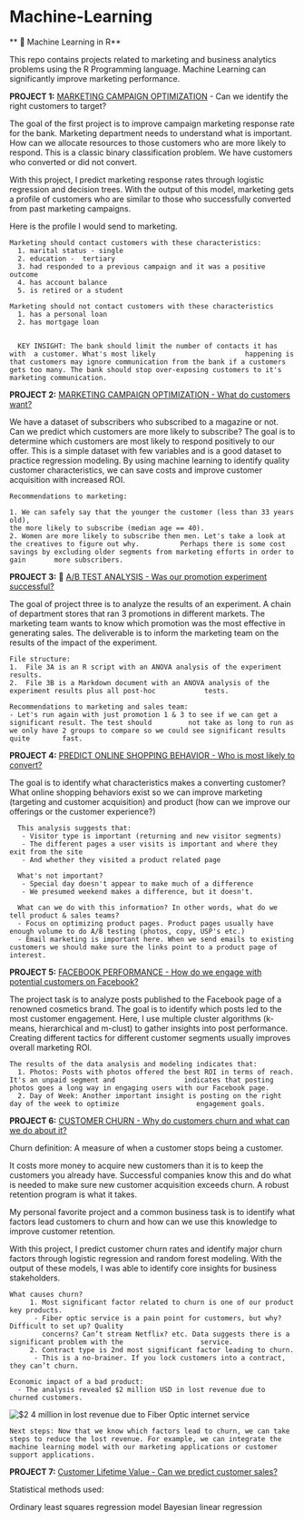 # Machine-Learning

** :dart: Machine Learning in R**


This repo contains projects related to marketing and business analytics problems using the R Programming language. Machine Learning can significantly improve marketing performance.

**PROJECT 1:** [MARKETING CAMPAIGN OPTIMIZATION](https://github.com/bonheurgirl/Machine-Learning-R/blob/master/1.Predict%20Bank%20Mktg%20Campaign%20Response-Logistic%20Regression%20%26%20Decision%20Tree%20Models.R) - Can we identify the right customers to target?

The goal of the first project is to improve campaign marketing response rate for the bank. Marketing department needs to understand what is important. How can we allocate resources to those customers who are more likely to respond. This is a classic binary classification problem. We have customers who converted or did not convert. 

With this project, I predict marketing response rates through logistic regression and decision trees. With the output of this model, marketing gets a profile of customers who are similar to those who successfully converted from past marketing campaigns.

Here is the profile I would send to marketing.

    Marketing should contact customers with these characteristics:
      1. marital status - single
      2. education -  tertiary
      3. had responded to a previous campaign and it was a positive outcome
      4. has account balance
      5. is retired or a student

    Marketing should not contact customers with these characteristics
      1. has a personal loan
      2. has mortgage loan
      
      
      KEY INSIGHT: The bank should limit the number of contacts it has with  a customer. What's most likely                      happening is that customers may ignore communication from the bank if a customers gets too many. The bank should stop over-exposing customers to it's marketing communication.


**PROJECT 2:** [MARKETING CAMPAIGN OPTIMIZATION - What do customers want?](https://github.com/bonheurgirl/Machine-Learning-R/blob/master/2.Predict%20Magazine%20Subscription%20Behavior%20-%20Logistic%20Regression.R)

We have a dataset of subscribers who subscribed to a magazine or not. Can we predict which customers are more likely to subscribe? The goal is to determine which customers are most likely to respond positively to our offer. This is a simple dataset with few variables and is a good dataset to practice regression modeling. By using machine learning to identify quality customer characteristics, we can save costs and improve customer acquisition with increased ROI.

    Recommendations to marketing:
    
    1. We can safely say that the younger the customer (less than 33 years old),
    the more likely to subscribe (median age == 40).
    2. Women are more likely to subscribe then men. Let's take a look at the creatives to figure out why.          Perhaps there is some cost savings by excluding older segments from marketing efforts in order to gain       more subscribers.


**PROJECT 3:** :test_tube: [A/B TEST ANALYSIS - Was our promotion experiment successful?](https://github.com/bonheurgirl/Machine-Learning-R/blob/master/3B.IBM%20Watson%20Marketing%20AB%20Test%20Results%20Evaluation%20-%20ANOVA%20and%20post-hoc%20tests.Rmd)

The goal of project three is to analyze the results of an experiment. A chain of department stores that ran 3 promotions in different markets. The marketing team wants to know which promotion was the most effective in generating sales. The deliverable is to inform the marketing team on the results of the impact of the experiment.

    File structure:
    1.  File 3A is an R script with an ANOVA analysis of the experiment results.
    2.  File 3B is a Markdown document with an ANOVA analysis of the experiment results plus all post-hoc            tests.
    
    Recommendations to marketing and sales team: 
    - Let's run again with just promotion 1 & 3 to see if we can get a significant result. The test should         not take as long to run as we only have 2 groups to compare so we could see significant results quite        fast.


**PROJECT 4:** [PREDICT ONLINE SHOPPING BEHAVIOR - Who is most likely to convert?](https://github.com/bonheurgirl/Machine-Learning-R/blob/master/4.Predict%20Online%20Shoppers%20Intent%20-%20Logistic%20Regression.R)

The goal is to identify what characteristics makes a converting customer? What online shopping behaviors exist so we can improve marketing (targeting and customer acquisition) and product (how can we improve our offerings or the customer experience?)

      This analysis suggests that:
       - Visitor type is important (returning and new visitor segments)
       - The different pages a user visits is important and where they exit from the site
       - And whether they visited a product related page

      What's not important?
       - Special day doesn't appear to make much of a difference
       - We presumed weekend makes a difference, but it doesn't.

      What can we do with this information? In other words, what do we tell product & sales teams?
      - Focus on optimizing product pages. Product pages usually have enough volume to do A/B testing (photos, copy, USP's etc.)
      - Email marketing is important here. When we send emails to existing customers we should make sure the links point to a product page of interest.

**PROJECT 5:** [FACEBOOK PERFORMANCE - How do we engage with potential customers on Facebook?](https://github.com/bonheurgirl/Machine-Learning-R/blob/master/5.Facebook%20Performance%20-%20Clustering.R)

The project task is to analyze posts published to the Facebook page of a renowned cosmetics brand. The goal is to identify which posts led to the most customer engagement. Here, I use multiple cluster algorithms (k-means,
hierarchical and m-clust) to gather insights into post performance. Creating different tactics for different customer segments usually improves overall marketing ROI.

    The results of the data analysis and modeling indicates that:
      1. Photos: Posts with photos offered the best ROI in terms of reach. It's an unpaid segment and                 indicates that posting photos goes a long way in engaging users with our Facebook page.
      2. Day of Week: Another important insight is posting on the right day of the week to optimize                   engagement goals.


**PROJECT 6:** [CUSTOMER CHURN - Why do customers churn and what can we do about it?](https://github.com/bonheurgirl/Machine-Learning-R/blob/master/6.Customer%20Churn%20Analysis%20-%20Logistic%20Regression%20%26%20Random%20Forest%20Models.Rmd)

Churn definition: A measure of when a customer stops being a customer.

It costs more money to acquire new customers than it is to keep the customers you already have. Successful companies know this and do what is needed to make sure new customer acquisition exceeds churn. A robust retention program is what it takes.

My personal favorite project and a common business task is to identify what factors lead customers to churn and how can we use this knowledge to improve customer retention. 

With this project, I predict customer churn rates and identify major churn factors through logistic regression and random forest modeling. With the output of these models, I was able to identify core insights for business stakeholders.

    What causes churn?
         1. Most significant factor related to churn is one of our product key products.
          - Fiber optic service is a pain point for customers, but why? Difficult to set up? Quality
            concerns? Can’t stream Netflix? etc. Data suggests there is a significant problem with the                   service.
         2. Contract type is 2nd most significant factor leading to churn. 
          - This is a no-brainer. If you lock customers into a contract, they can’t churn.

    Economic impact of a bad product:     
      - The analysis revealed $2 million USD in lost revenue due to churned customers.

![$2 4 million in lost revenue due to Fiber Optic internet service](https://user-images.githubusercontent.com/13710429/120935138-9c883900-c701-11eb-99f8-ac6c15bdd175.png)


    Next steps: Now that we know which factors lead to churn, we can take steps to reduce the lost revenue. For example, we can integrate the machine learning model with our marketing applications or customer support applications.
    
    
**PROJECT 7:** [Customer Lifetime Value - Can we predict customer sales?](https://github.com/bonheurgirl/Machine-Learning-R/blob/master/7.%20Customer%20Lifetime%20Value%20Modeling%20with%20OLS%20and%20Bayesian%20Linear%20Regression.Rmd)

Statistical methods used:

Ordinary least squares regression model
Bayesian linear regression


